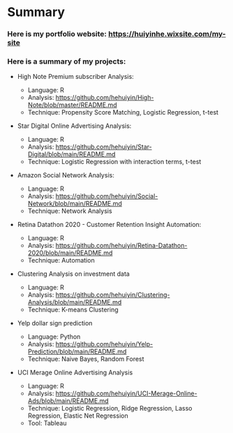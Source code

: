 # Summary

### Here is my portfolio website: https://huiyinhe.wixsite.com/my-site

### Here is a summary of my projects: 

* High Note Premium subscriber Analysis:
  + Language: R
  + Analysis: https://github.com/hehuiyin/High-Note/blob/master/README.md
  + Technique: Propensity Score Matching, Logistic Regression, t-test

* Star Digital Online Advertising Analysis:
  + Language: R
  + Analysis: https://github.com/hehuiyin/Star-Digital/blob/main/README.md
  + Technique: Logistic Regression with interaction terms, t-test

* Amazon Social Network Analysis:
  + Language: R
  + Analysis: https://github.com/hehuiyin/Social-Network/blob/main/README.md
  + Technique: Network Analysis

* Retina Datathon 2020 - Customer Retention Insight Automation:
  + Language: R
  + Analysis: https://github.com/hehuiyin/Retina-Datathon-2020/blob/main/README.md
  + Technique: Automation 

* Clustering Analysis on investment data
  + Language: R
  + Analysis: https://github.com/hehuiyin/Clustering-Analysis/blob/main/README.md
  + Technique: K-means Clustering 

* Yelp dollar sign prediction
  + Language: Python 
  + Analysis: https://github.com/hehuiyin/Yelp-Prediction/blob/main/README.md
  + Technique: Naive Bayes, Random Forest 

* UCI Merage Online Advertising Analysis
  + Language: R
  + Analysis: https://github.com/hehuiyin/UCI-Merage-Online-Ads/blob/main/README.md
  + Technique: Logistic Regression, Ridge Regression, Lasso Regression, Elastic Net Regression
  + Tool: Tableau
